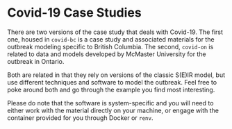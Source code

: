 # Covid-19 Case Studies

There are two versions of the case study that deals with Covid-19. The first one, housed in `covid-bc` is a case study and associated materials for the outbreak modeling specific to British Columbia. The second, `covid-on` is related to data and models developed by McMaster University for the outbreak in Ontario. 

Both are related in that they rely on versions of the classic S(E)IR model, but use different techniques and software to model the outbreak. Feel free to poke around both and go through the example you find most interesting. 

Please do note that the software is system-specific and you will need to either work with the material directly on your machine, or engage with the container provided for you through Docker or `renv`. 